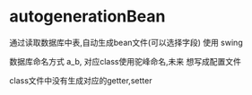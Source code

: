# autogenerationBean
通过读取数据库中表,自动生成bean文件(可以选择字段)
使用 swing

数据库命名方式 a_b, 对应class使用驼峰命名,未来 想写成配置文件

class文件中没有生成对应的getter,setter


